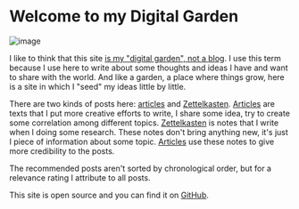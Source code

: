 # Welcome to my Digital Garden

![image](https://source.unsplash.com/vrbZVyX2k4I 'Photo by <a href="https://unsplash.com/@markusspiske?utm_source=unsplash&utm_medium=referral&utm_content=creditCopyText">Markus Spiske</a> on <a href="https://unsplash.com/s/photos/plant?utm_source=unsplash&utm_medium=referral&utm_content=creditCopyText">Unsplash</a>')

I like to think that this site [is my "digital garden", not a blog](https://joelhooks.com/digital-garden). I use this term because I use here to write about some thoughts and ideas I have and want to share with the world. And like a garden, a place where things grow, here is a site in which I "seed" my ideas little by little.

There are two kinds of posts here: [articles](/articles) and [Zettelkasten](/zettelkasten). [Articles](/articles) are texts that I put more creative efforts to write, I share some idea, try to create some correlation among different topics. [Zettelkasten](/zettelkasten) is notes that I write when I doing some research. These notes don't bring anything new, it's just I piece of information about some topic. [Articles](/articles) use these notes to give more credibility to the posts.

The recommended posts aren't sorted by chronological order, but for a relevance rating I attribute to all posts.

This site is open source and you can find it on [GitHub](https://github.com/arantespp/arantespp.com).
